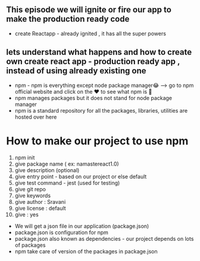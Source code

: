 ## This episode we will ignite or fire our app to make the production ready code
- create Reactapp - already ignited , it has all the super powers
## lets understand what happens and how to create own create react app - production ready app , instead of using already existing one
- npm - npm is everything except node package manager😂 --> go to npm official website and click on the ❤ to see what npm is 🚀
- npm manages packages but it does not stand for node package manager
- npm is a standard repository for all the packages, libraries, utilities are hosted over here
# How to make our project to use npm
1. npm init
2. give package name ( ex: namastereact1.0)
3. give description (optional)
4. give entry point - based on our project or else default
5. give test command - jest (used for testing)
6. give git repo
7. give keywords
8. give author : Sravani
9. give license : default
10. give : yes
- We will get a json file in our application (package.json)
- package.json is configuration for npm
- package.json also known as dependencies - our project depends on lots of packages
- npm take care of version of the packages in package.json

